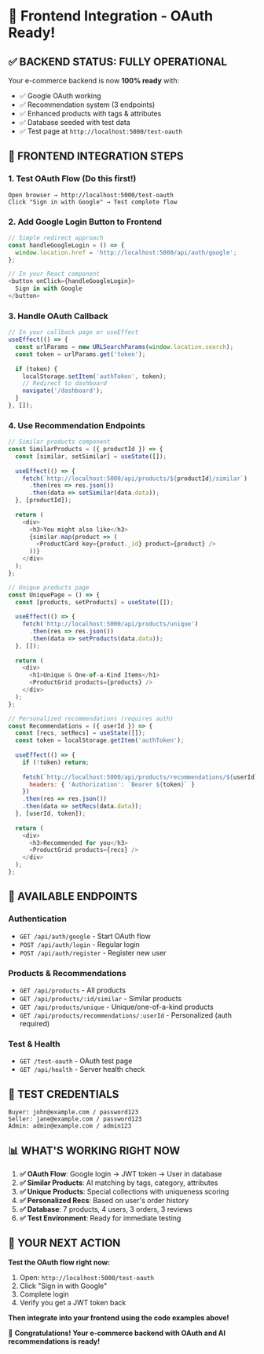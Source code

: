 # 🎯 Frontend Integration - OAuth Ready!

## ✅ BACKEND STATUS: FULLY OPERATIONAL

Your e-commerce backend is now **100% ready** with:
- ✅ Google OAuth working
- ✅ Recommendation system (3 endpoints)  
- ✅ Enhanced products with tags & attributes
- ✅ Database seeded with test data
- ✅ Test page at `http://localhost:5000/test-oauth`

## 🚀 FRONTEND INTEGRATION STEPS

### 1. **Test OAuth Flow** (Do this first!)
```
Open browser → http://localhost:5000/test-oauth
Click "Sign in with Google" → Test complete flow
```

### 2. **Add Google Login Button to Frontend**
```javascript
// Simple redirect approach
const handleGoogleLogin = () => {
  window.location.href = 'http://localhost:5000/api/auth/google';
};

// In your React component
<button onClick={handleGoogleLogin}>
  Sign in with Google
</button>
```

### 3. **Handle OAuth Callback**
```javascript
// In your callback page or useEffect
useEffect(() => {
  const urlParams = new URLSearchParams(window.location.search);
  const token = urlParams.get('token');
  
  if (token) {
    localStorage.setItem('authToken', token);
    // Redirect to dashboard
    navigate('/dashboard');
  }
}, []);
```

### 4. **Use Recommendation Endpoints**
```javascript
// Similar products component
const SimilarProducts = ({ productId }) => {
  const [similar, setSimilar] = useState([]);
  
  useEffect(() => {
    fetch(`http://localhost:5000/api/products/${productId}/similar`)
      .then(res => res.json())
      .then(data => setSimilar(data.data));
  }, [productId]);
  
  return (
    <div>
      <h3>You might also like</h3>
      {similar.map(product => (
        <ProductCard key={product._id} product={product} />
      ))}
    </div>
  );
};

// Unique products page
const UniquePage = () => {
  const [products, setProducts] = useState([]);
  
  useEffect(() => {
    fetch('http://localhost:5000/api/products/unique')
      .then(res => res.json())
      .then(data => setProducts(data.data));
  }, []);
  
  return (
    <div>
      <h1>Unique & One-of-a-Kind Items</h1>
      <ProductGrid products={products} />
    </div>
  );
};

// Personalized recommendations (requires auth)
const Recommendations = ({ userId }) => {
  const [recs, setRecs] = useState([]);
  const token = localStorage.getItem('authToken');
  
  useEffect(() => {
    if (!token) return;
    
    fetch(`http://localhost:5000/api/products/recommendations/${userId}`, {
      headers: { 'Authorization': `Bearer ${token}` }
    })
    .then(res => res.json())
    .then(data => setRecs(data.data));
  }, [userId, token]);
  
  return (
    <div>
      <h3>Recommended for you</h3>
      <ProductGrid products={recs} />
    </div>
  );
};
```

## 🧪 AVAILABLE ENDPOINTS

### Authentication
- `GET /api/auth/google` - Start OAuth flow
- `POST /api/auth/login` - Regular login
- `POST /api/auth/register` - Register new user

### Products & Recommendations
- `GET /api/products` - All products
- `GET /api/products/:id/similar` - Similar products
- `GET /api/products/unique` - Unique/one-of-a-kind products  
- `GET /api/products/recommendations/:userId` - Personalized (auth required)

### Test & Health
- `GET /test-oauth` - OAuth test page
- `GET /api/health` - Server health check

## 🔑 TEST CREDENTIALS

```
Buyer: john@example.com / password123
Seller: jane@example.com / password123
Admin: admin@example.com / admin123
```

## 📊 WHAT'S WORKING RIGHT NOW

1. **✅ OAuth Flow**: Google login → JWT token → User in database
2. **✅ Similar Products**: AI matching by tags, category, attributes
3. **✅ Unique Products**: Special collections with uniqueness scoring
4. **✅ Personalized Recs**: Based on user's order history
5. **✅ Database**: 7 products, 4 users, 3 orders, 3 reviews
6. **✅ Test Environment**: Ready for immediate testing

## 🎯 YOUR NEXT ACTION

**Test the OAuth flow right now:**
1. Open: `http://localhost:5000/test-oauth`
2. Click "Sign in with Google"  
3. Complete login
4. Verify you get a JWT token back

**Then integrate into your frontend using the code examples above!**

🎉 **Congratulations! Your e-commerce backend with OAuth and AI recommendations is ready!**
